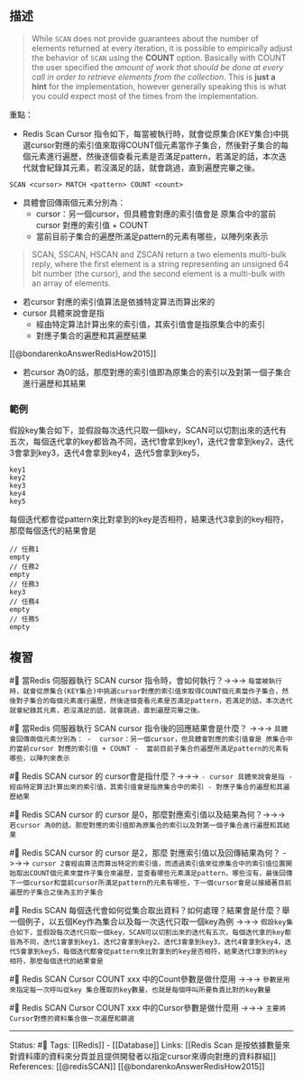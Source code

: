




## 描述

> While `SCAN` does not provide guarantees about the number of elements returned at every iteration, it is possible to empirically adjust the behavior of `SCAN` using the **COUNT** option. Basically with COUNT the user specified the _amount of work that should be done at every call in order to retrieve elements from the collection_. This is **just a hint** for the implementation, however generally speaking this is what you could expect most of the times from the implementation.

重點：
- Redis Scan Cursor 指令如下，每當被執行時，就會從原集合(KEY集合)中挑選cursor對應的索引值來取得COUNT個元素當作子集合，然後對子集合的每個元素進行遍歷，然後逐個查看元素是否滿足pattern，若滿足的話，本次迭代就會紀錄其元素，若沒滿足的話，就會跳過，直到遍歷完畢之後。

```
SCAN <cursor> MATCH <pattern> COUNT <count>
```

- 具體會回傳兩個元素分別為：
	-  cursor：另一個cursor，但具體會對應的索引值會是 原集合中的當前cursor 對應的索引值 + COUNT
	-  當前目前子集合的遍歷所滿足pattern的元素有哪些，以陣列來表示

> SCAN, SSCAN, HSCAN and ZSCAN return a two elements multi-bulk reply, where the first element is a string representing an unsigned 64 bit number (the cursor), and the second element is a multi-bulk with an array of elements.

- 若cursor 對應的索引值算法是依據特定算法而算出來的
- cursor 具體來說會是指
	- 經由特定算法計算出來的索引值，其索引值會是指原集合中的索引
	- 對應子集合的遍歷和其遍歷結果

[[@bondarenkoAnswerRedisHow2015]] 
- 若cursor 為0的話，那麼對應的索引值即為原集合的索引以及對第一個子集合進行遍歷和其結果
### 範例
假設key集合如下，並假設每次迭代只取一個key，SCAN可以切割出來的迭代有五次，每個迭代拿的key都皆為不同，迭代1會拿到key1，迭代2會拿到key2，迭代3會拿到key3，迭代4會拿到key4，迭代5會拿到key5，
```
key1
key2
key3
key4
key5
```

每個迭代都會從pattern來比對拿到的key是否相符，結果迭代3拿到的key相符，那麼每個迭代的結果會是
```
// 任務1
empty
// 任務2
empty
// 任務3
key3
// 任務4
empty
// 任務5
empty
```


## 複習

#🧠  當Redis 伺服器執行 SCAN cursor 指令時，會如何執行？->->-> `每當被執行時，就會從原集合(KEY集合)中挑選cursor對應的索引值來取得COUNT個元素當作子集合，然後對子集合的每個元素進行遍歷，然後逐個查看元素是否滿足pattern，若滿足的話，本次迭代就會紀錄其元素，若沒滿足的話，就會跳過，直到遍歷完畢之後。`
<!--SR:!2023-05-19,193,250-->

#🧠 當Redis 伺服器執行 SCAN cursor 指令後的回應結果會是什麼？ ->->-> `具體會回傳兩個元素分別為： -  cursor：另一個cursor，但具體會對應的索引值會是 原集合中的當前cursor 對應的索引值 + COUNT -  當前目前子集合的遍歷所滿足pattern的元素有哪些，以陣列來表示`
<!--SR:!2024-07-26,458,250-->

#🧠 Redis SCAN cursor 的 cursor會是指什麼？->->-> `- cursor 具體來說會是指 - 經由特定算法計算出來的索引值，其索引值會是指原集合中的索引 - 對應子集合的遍歷和其遍歷結果`
<!--SR:!2023-05-18,192,250-->

#🧠 Redis SCAN cursor 的 cursor 是0，那麼對應索引值以及結果為何？->->-> ` 若cursor 為0的話，那麼對應的索引值即為原集合的索引以及對第一個子集合進行遍歷和其結果`
<!--SR:!2024-09-15,489,250-->


#🧠 Redis SCAN cursor 的 cursor 是2，那麼 對應索引值以及回傳結果為何？ ->->-> `cursor 2會經由算法而算出特定的索引值，而透過索引值來從原集合中的索引值位置開始取出COUNT個元素來當作子集合來遍歷，並查看哪些元素滿足pattern，哪些沒有，最後回傳下一個cursor和當前cursor所滿足pattern的元素有哪些，下一個cursor會是以接續著目前遍歷的子集合之後為主的子集合`
<!--SR:!2024-03-02,312,210-->

#🧠 Redis SCAN 每個迭代會如何從集合取出資料？如何處理？結果會是什麼？舉一個例子，以五個Key作為集合以及每一次迭代只取一個key為例 ->->-> `假設key集合如下，並假設每次迭代只取一個key，SCAN可以切割出來的迭代有五次，每個迭代拿的key都皆為不同，迭代1會拿到key1，迭代2會拿到key2，迭代3會拿到key3，迭代4會拿到key4，迭代5會拿到key5，每個迭代都會從pattern來比對拿到的key是否相符，結果迭代3拿到的key相符，那麼每個迭代的結果會是`
<!--SR:!2024-03-24,373,250-->


#🧠  Redis SCAN Cursor  COUNT xxx 中的Count參數是做什麼用 ->->-> `參數是用來指定每一次呼叫從key 集合獲取的key數量，也就是每個呼叫所要負責比對的key數量`
<!--SR:!2023-07-21,97,230-->


#🧠  Redis SCAN Cursor  COUNT xxx 中的Cursor參數是做什麼用 ->->-> `主要將Cursor對應的資料集合做一次遍歷和篩選`
<!--SR:!2023-07-05,51,246-->



---
Status: #🌱 
Tags:
[[Redis]] - [[Database]]
Links:
[[Redis Scan 是按依據數量來對資料庫的資料來分頁並且提供開發者以指定cursor來導向對應的資料群組]]
References:
[[@redisSCAN]]
[[@bondarenkoAnswerRedisHow2015]]